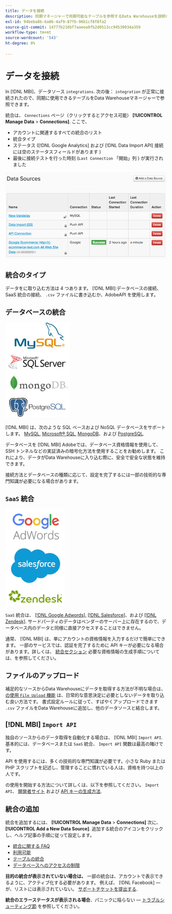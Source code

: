 ```yaml
---
title: データを接続
description: 同期マネージャーで同期可能なテーブルを参照するData Warehouseを説明します。
exl-id: 94beba8b-6a86-4af9-87fb-96b1cf8f8fa2
source-git-commit: 14777b216bf7aaeea0fb2d0513cc94539034a359
workflow-type: tm+mt
source-wordcount: '543'
ht-degree: 0%

---
```


# データを接続

In [!DNL MBI]、データソース `integrations`. 次の後： `integration` が正常に接続されたので、同期に使用できるテーブルをData Warehouseマネージャーで参照できます。

統合は、 `Connections` ページ（クリックするとアクセス可能） **[!UICONTROL Manage Data** > **Connections]**. ここで、
* アカウントに関連するすべての統合のリスト
* 統合タイプ
* ステータス ([!DNL Google Analytics] および [!DNL Data Import API] 接続には空のステータスフィールドがあります )
* 最後に接続テストを行った時刻 (`Last Connection` 「開始」列 ) が実行されました

![Data\_Sources\_Table.png](../../../assets/Data_Sources_Table.png)

## 統合のタイプ

データをに取り込む方法は 4 つあります。 [!DNL MBI]:データベースの接続、SaaS 統合の接続、 `.csv` ファイルに書き込むか、AdobeAPI を使用します。

## データベースの統合

![Database\_icons.jpg](../../../assets/Database_icons.jpg)

[!DNL MBI] は、次のような SQL ベースおよび NoSQL データベースをサポートします。 [MySQL](../../importing-data/integrations/mysql-via-ssh-tunnel.md), [Microsoft® SQL](../integrations/microsoft-sql-server.md), [MongoDB](../integrations/mongodb-via-ssh-tunnel.md)、および [PostgreSQL](../integrations/postgresql.md).

データベースを [!DNL MBI] Adobeでは、データベース資格情報を使用して、SSH トンネルなどの実証済みの暗号化方法を使用することをお勧めします。 これにより、データがData Warehouseに入り込む際に、安全で安全な状態を維持できます。

接続方法とデータベースの種類に応じて、設定を完了するには一部の技術的な専門知識が必要になる場合があります。

## `SaaS` 統合

![](../../../assets/SaaS_icons.jpg)

`SaaS` 統合は、 [[!DNL Google Adwords]](../integrations/google-adwords.md), [[!DNL Salesforce]](../integrations/salesforce.md)、および [[!DNL Zendesk]](../integrations/zendesk.md). サードパーティのデータはベンダーのサーバー上に存在するので、データベース内のデータと同様に直接アクセスすることはできません。

通常、 [!DNL MBI] は、単にアカウントの資格情報を入力するだけで簡単にできます。 一部のサービスでは、認証を完了するために API キーが必要になる場合があります。詳しくは、 [統合セクション](../integrations/integrations.md) 必要な資格情報の生成手順については、を参照してください。

## ファイルのアップロード

補足的なソースからData Warehouseにデータを取得する方法が不明な場合は、 [の使用 `File Upload` 機能](../connecting-data/using-file-uploader.md) は、日常的な意思決定に必要としないデータを取り込む良い方法です。 書式設定ルールに従って、すばやくアップロードできます `.csv` ファイルをData Warehouseに追加し、他のデータソースと結合します。

## [!DNL MBI] `Import API`

独自のソースからのデータ取得を自動化する場合は、 [!DNL MBI] `Import API`. 基本的には、データベースまたは `SaaS` 統合、 `Import API` 関数は最高の賭けです。

API を使用するには、多くの技術的な専門知識が必要です。小さな Ruby または PHP スクリプトを記述し、管理することに慣れている人は、資格を持つ以上の人です。

の使用を開始する方法について詳しくは、以下を参照してください。 `Import API`、 [開発者サイト](https://developer.adobe.com/commerce/services/reporting/) および [API キーの生成方法](https://developer.adobe.com/commerce/services/reporting/import-api/).

## 統合の追加

統合を追加するには、 **[!UICONTROL Manage Data** > **Connections]** 次に、 **[!UICONTROL Add a New Data Source]**. 追加する統合のアイコンをクリックし、ヘルプ記事の手順に従って設定します。

* [統合に関する FAQ](https://support.magento.com/hc/en-us/sections/360003161871-Integration-FAQ)
* [利用可能 ](../integrations/integrations.md)
* [テーブルの統合](../../../best-practices/consolidating-your-tables.md)
* [データベースへのアクセスの制限](../../../administrator/account-management/restrict-db-access.md)

**目的の統合が表示されていない場合は、** 一部の統合は、アカウントで表示できるように、アクティブ化する必要があります。 例えば、 [!DNL Facebook]  — が、リストには表示されていない。 [サポートチケットを提出する](https://experienceleague.adobe.com/docs/commerce-knowledge-base/kb/troubleshooting/miscellaneous/mbi-service-policies.html?lang=en).

**統合のエラーステータスが表示される場合**、パニックに陥らない — [トラブルシューティング節](https://support.magento.com/hc/en-us/sections/360003078151) を参照してください。
